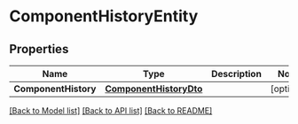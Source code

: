 # ComponentHistoryEntity

## Properties

Name | Type | Description | Notes
------------ | ------------- | ------------- | -------------
**ComponentHistory** | [**ComponentHistoryDto**](ComponentHistoryDTO.md) |  | [optional] 

[[Back to Model list]](../README.md#documentation-for-models) [[Back to API list]](../README.md#documentation-for-api-endpoints) [[Back to README]](../README.md)


